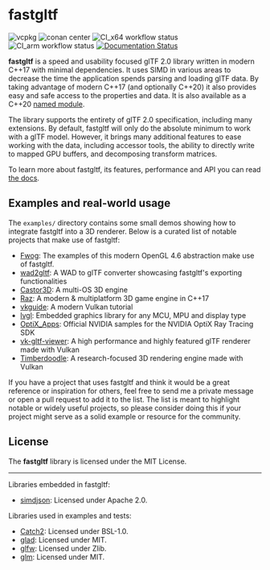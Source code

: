 # fastgltf

![vcpkg](https://img.shields.io/vcpkg/v/fastgltf?style=flat-square)
![conan center](https://img.shields.io/conan/v/fastgltf?style=flat-square)
![CI_x64 workflow status](https://img.shields.io/github/actions/workflow/status/spnda/fastgltf/ci_x64.yml?label=CI%20x64&style=flat-square)
![CI_arm workflow status](https://img.shields.io/github/actions/workflow/status/spnda/fastgltf/ci_arm.yml?label=CI%20ARM&style=flat-square)
[![Documentation Status](https://readthedocs.org/projects/fastgltf/badge/?version=latest)](https://fastgltf.readthedocs.io/latest/?badge=latest)


**fastgltf** is a speed and usability focused glTF 2.0 library written in modern C++17 with minimal dependencies.
It uses SIMD in various areas to decrease the time the application spends parsing and loading glTF data.
By taking advantage of modern C++17 (and optionally C++20) it also provides easy and safe access to the properties and data.
It is also available as a C++20 [named module](https://en.cppreference.com/w/cpp/language/modules).

The library supports the entirety of glTF 2.0 specification, including many extensions.
By default, fastgltf will only do the absolute minimum to work with a glTF model.
However, it brings many additional features to ease working with the data,
including accessor tools, the ability to directly write to mapped GPU buffers, and decomposing transform matrices.

To learn more about fastgltf, its features, performance and API you can read [the docs](https://fastgltf.readthedocs.io/).

## Examples and real-world usage

The `examples/` directory contains some small demos showing how to integrate fastgltf into a 3D renderer.
Below is a curated list of notable projects that make use of fastgltf:

- [Fwog](https://github.com/JuanDiegoMontoya/Fwog): The examples of this modern OpenGL 4.6 abstraction make use of fastgltf.
- [wad2gltf](https://github.com/DethRaid/wad2gltf): A WAD to glTF converter showcasing fastgltf's exporting functionalities
- [Castor3D](https://github.com/DragonJoker/Castor3D): A multi-OS 3D engine
- [Raz](https://github.com/Razakhel/RaZ): A modern & multiplatform 3D game engine in C++17
- [vkguide](https://vkguide.dev): A modern Vulkan tutorial
- [lvgl](https://github.com/lvgl/lvgl): Embedded graphics library for any MCU, MPU and display type
- [OptiX_Apps](https://github.com/NVIDIA/OptiX_Apps): Official NVIDIA samples for the NVIDIA OptiX Ray Tracing SDK
- [vk-gltf-viewer](https://github.com/stripe2933/vk-gltf-viewer): A high performance and highly featured glTF renderer made with Vulkan
- [Timberdoodle](https://github.com/Sunset-Flock/Timberdoodle): A research-focused 3D rendering engine made with Vulkan

If you have a project that uses fastgltf and think it would be a great reference or inspiration for others, feel free to send me a private message or open a pull request to add it to the list.
The list is meant to highlight notable or widely useful projects, so please consider doing this if your project might serve as a solid example or resource for the community.

## License

The **fastgltf** library is licensed under the MIT License.

----

Libraries embedded in fastgltf:
- [simdjson](https://github.com/simdjson/simdjson): Licensed under Apache 2.0.

Libraries used in examples and tests:
- [Catch2](https://github.com/catchorg/Catch2): Licensed under BSL-1.0.
- [glad](https://github.com/Dav1dde/glad): Licensed under MIT.
- [glfw](https://github.com/glfw/glfw): Licensed under Zlib.
- [glm](https://github.com/g-truc/glm): Licensed under MIT.
